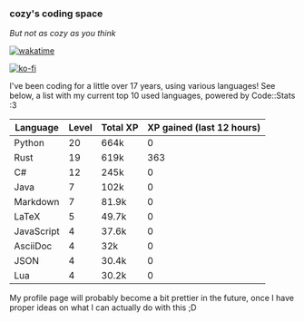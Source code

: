 ### cozy's coding space
*But not as cozy as you think*

[![wakatime](https://wakatime.com/badge/user/c0ba07bb-3421-41be-bd1a-d611e670f250.svg)](https://wakatime.com/@c0ba07bb-3421-41be-bd1a-d611e670f250)

[![ko-fi](https://ko-fi.com/img/githubbutton_sm.svg)](https://ko-fi.com/J3J75ITL4)

I've been coding for a little over 17 years, using various languages! See below, a list with my current top 10 used languages, powered by Code::Stats :3
    
| Language | Level | Total XP | XP gained (last 12 hours) |
| --- | --- | --- | --- |
| Python | 20 | 664k | 0 |
| Rust | 19 | 619k | 363 |
| C# | 12 | 245k | 0 |
| Java | 7 | 102k | 0 |
| Markdown | 7 | 81.9k | 0 |
| LaTeX | 5 | 49.7k | 0 |
| JavaScript | 4 | 37.6k | 0 |
| AsciiDoc | 4 | 32k | 0 |
| JSON | 4 | 30.4k | 0 |
| Lua | 4 | 30.2k | 0 |
    
My profile page will probably become a bit prettier in the future, once I have proper ideas on what I can actually do with this ;D